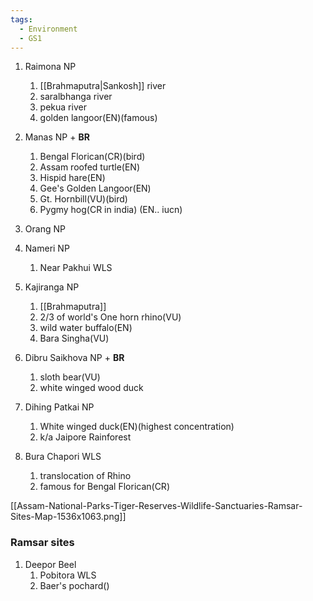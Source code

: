 ```yaml
---
tags:
  - Environment
  - GS1
---
```

1. Raimona NP
	1. [[Brahmaputra|Sankosh]] river
	2. saralbhanga river
	3. pekua river
	4. golden langoor(EN)(famous)
2. Manas NP + **BR**
	1. Bengal Florican(CR)(bird)
	2. Assam roofed turtle(EN)
	3. Hispid hare(EN)
	4. Gee's Golden Langoor(EN)
	5. Gt. Hornbill(VU)(bird)
	6. Pygmy hog(CR in india) (EN.. iucn)
3. Orang NP
4. Nameri NP
	1. Near Pakhui WLS
5. Kajiranga NP
	1. [[Brahmaputra]]
	2. 2/3 of world's One horn rhino(VU)
	3. wild water buffalo(EN)
	4. Bara Singha(VU)
6. Dibru Saikhova NP + **BR**
	1. sloth bear(VU)
	2. white winged wood duck
7. Dihing Patkai NP
	1. White winged duck(EN)(highest concentration)
	2. k/a Jaipore Rainforest


8. Bura Chapori WLS
	1. translocation of Rhino
	2. famous for Bengal Florican(CR)

[[Assam-National-Parks-Tiger-Reserves-Wildlife-Sanctuaries-Ramsar-Sites-Map-1536x1063.png]]

### Ramsar sites
1. Deepor Beel
	1. Pobitora WLS
	2. Baer's pochard()